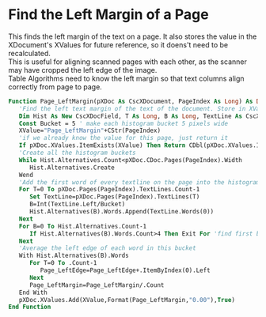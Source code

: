 # Find the Left Margin of a Page
This finds the left margin of the text on a page. It also stores the value in the XDocument's XValues for future reference, so it doens't need to be recalculated.  
This is useful for aligning scanned pages with each other, as the scanner may have cropped the left edge of the image.  
Table Algorithms need to know the left margin so that text columns align correctly from page to page.  
```vb
Function Page_LeftMargin(pXDoc As CscXDocument, PageIndex As Long) As Double
   'Find the left text margin of the text of the document. Store in XValues for future use
   Dim Hist As New CscXDocField, T As Long, B As Long, TextLine As CscXDocTextLine, XValue As String
   Const Bucket = 5 ' make each histogram bucket 5 pixels wide
   XValue="Page_LeftMargin"+CStr(PageIndex)
   'if we already know the value for this page, just return it
   If pXDoc.XValues.ItemExists(XValue) Then Return CDbl(pXDoc.XValues.ItemByName(XValue).Value)
   'Create all the histogram buckets
   While Hist.Alternatives.Count<pXDoc.CDoc.Pages(PageIndex).Width
      Hist.Alternatives.Create
   Wend
   'Add the first word of every textline on the page into the histogram
   For T=0 To pXDoc.Pages(PageIndex).TextLines.Count-1
      Set TextLine=pXDoc.Pages(PageIndex).TextLines(T)
      B=Int(TextLine.Left/Bucket)
      Hist.Alternatives(B).Words.Append(TextLine.Words(0))
   Next
   For B=0 To Hist.Alternatives.Count-1
      If Hist.Alternatives(B).Words.Count>4 Then Exit For 'find first bucket with 5 words in it
   Next
   'Average the left edge of each word in this bucket
   With Hist.Alternatives(B).Words
      For T=0 To .Count-1
         Page_LeftEdge=Page_LeftEdge+.ItemByIndex(0).Left
      Next
      Page_LeftMargin=Page_LeftMargin/.Count
   End With
   pXDoc.XValues.Add(XValue,Format(Page_LeftMargin,"0.00"),True)
End Function
```
